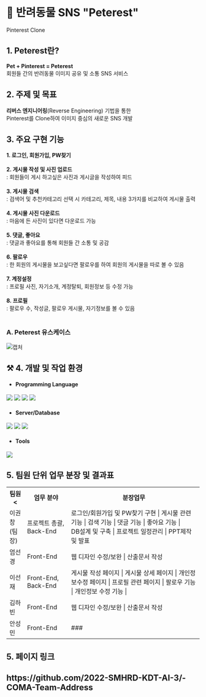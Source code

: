 # 🐶 반려동물 SNS "Peterest" 
Pinterest Clone

## 1. Peterest란?
<b>Pet + Pinterest = Peterest</b> <br>
회원들 간의 반려동물 이미지 공유 및 소통 SNS 서비스


## 2. 주제 및 목표
<b>리버스 엔지니어링</b>(Reverse Engineering) 기법을 통한<br>
Pinterest를 Clone하여 이미지 중심의 새로운 SNS 개발


## 3. 주요 구현 기능
<b>1. 로그인, 회원가입, PW찾기</b> <br><br>
<b>2. 게시물 작성 및 사진 업로드</b><br> 
  : 회원들이 게시 하고싶은 사진과 게시글을 작성하여 피드<br><br>
<b>3. 게시물 검색</b><br>
  : 검색어 및 추천카테고리 선택 시 카테고리, 제목, 내용 3가지를 비교하여 게시물 출력<br><br>
<b>4. 게시물 사진 다운로드</b><br>
  : 마음에 든 사진이 있다면 다운로드 가능<br><br>
<b>5. 댓글, 좋아요</b><br>
  : 댓글과 좋아요를 통해 회원들 간 소통 및 공감 <br><br>
<b>6. 팔로우</b><br>
  : 한 회원의 게시물을 보고싶다면 팔로우를 하여 회원의 게시물을 따로 볼 수 있음<br><br>
<b>7. 계정설정</b><br>
  : 프로필 사진, 자기소개, 계정탈퇴, 회원정보 등 수정 가능<br><br>
<b>8. 프로필</b><br>
  : 팔로우 수, 작성글, 팔로우 게시물, 자기정보를 볼 수 있음<br><br>

### A. Peterest 유스케이스
![캡처](https://user-images.githubusercontent.com/98801776/164344410-c99cc2f6-26a6-4523-8675-3661476a2aef.PNG)



## ⚒ 4. 개발 및 작업 환경
 * <h4> Programming Language </h4>
 <img src="https://img.shields.io/badge/html5-E34F26?style=for-the-badge&logo=html5&logoColor=white"> <img src="https://img.shields.io/badge/css-1572B6?style=for-the-badge&logo=css3&logoColor=white"> <img src="https://img.shields.io/badge/javascript-F7DF1E?style=for-the-badge&logo=javascript&logoColor=black"> <img src="https://img.shields.io/badge/jquery-0769AD?style=for-the-badge&logo=jquery&logoColor=white">
 * <h4> Server/Database </h4>
 <img src="https://img.shields.io/badge/node.js-339933?style=for-the-badge&logo=Node.js&logoColor=white"> <img src="https://img.shields.io/badge/express-000000?style=for-the-badge&logo=express&logoColor=white"> <img src="https://img.shields.io/badge/mysql-4479A1?style=for-the-badge&logo=mysql&logoColor=white">
 * <h4> Tools </h4>
<img src="https://img.shields.io/badge/github-181717?style=for-the-badge&logo=github&logoColor=white">


 
## 5. 팀원 단위 업무 분장 및 결과표
 <table>
        <tr>
          <th>팀원<</th>
            <th>엄무 분야</th>
            <th>분장업무</th>
        </tr>
        <tr>
            <td>이권창<br>(팀장)</td>
            <td>프로젝트 총괄, Back-End</td>
            <td>로그인/회원가입 및 PW찾기 구현 | 게시물 관련 기능 | 검색 기능 | 댓글 기능 | 좋아요 기능 | <br>DB설계 및 구축 | 프로젝트 일정관리 | PPT제작 및 발표   </td>
        </tr>
        <tr>
            <td>엄선경</td>
            <td>Front-End</td>
            <td>웹 디자인 수정/보완 | 산출문서 작성</td>
        </tr>
          <tr>
            <td>이선재</td>
            <td>Front-End, Back-End</td>
            <td>게시물 작성 페이지 | 게시물 상세 페이지 | 개인정보수정 페이지 | 프로필 관련 페이지 | 팔로우 기능 | 개인정보 수정 기능 |  </td>
        </tr>
          <tr>
            <td>김하빈</td>
            <td>Front-End</td>
            <td>웹 디자인 수정/보완 | 산출문서 작성</td>
        </tr>
          <tr>
            <td>안성민</td>
            <td>Front-End</td>
            <td>###</td>
        </tr>
    </table>
    
    
## 5. 페이지 링크
<h2>https://github.com/2022-SMHRD-KDT-AI-3/-COMA-Team-Address</h>


